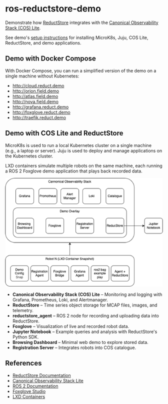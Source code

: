 # ros-reductstore-demo

Demonstrate how [ReductStore](https://www.reduct.store) integrates with the [Canonical Observability Stack (COS) Lite](https://charmhub.io/topics/canonical-observability-stack/editions/lite).

See demo's [setup instructions](docs/setup.md) for installing MicroK8s, Juju, COS Lite, ReductStore, and demo applications.

## Demo with Docker Compose

With Docker Compose, you can run a simplified version of the demo on a single machine without Kubernetes:

- http://cloud.reduct.demo
- http://orion.field.demo
- http://atlas.field.demo
- http://nova.field.demo
- http://grafana.reduct.demo
- http://foxglove.reduct.demo
- http://traefik.reduct.demo

## Demo with COS Lite and ReductStore

MicroK8s is used to run a local Kubernetes cluster on a single machine (e.g., a laptop or server). Juju is used to deploy and manage applications on the Kubernetes cluster. 

LXD containers simulate multiple robots on the same machine, each running a ROS 2 Foxglove demo application that plays back recorded data.

![Diagram](docs/diagram.drawio.png)

- **Canonical Observability Stack (COS) Lite** – Monitoring and logging with Grafana, Prometheus, Loki, and Alertmanager.
- **ReductStore** – Time series object storage for MCAP files, images, and telemetry.
- **reductstore_agent** – ROS 2 node for recording and uploading data into ReductStore.
- **Foxglove** – Visualization of live and recorded robot data.
- **Jupyter Notebook** – Example queries and analysis with ReductStore's Python SDK.
- **Browsing Dashboard** – Minimal web demo to explore stored data.
- **Registration Server** – Integrates robots into COS catalogue.





## References

- [ReductStore Documentation](https://reduct.store/docs)
- [Canonical Observability Stack Lite](https://charmhub.io/topics/canonical-observability-stack/editions/lite)
- [ROS 2 Documentation](https://docs.ros.org)
- [Foxglove Studio](https://foxglove.dev)
- [LXD Containers](https://canonical.com/lxd)

